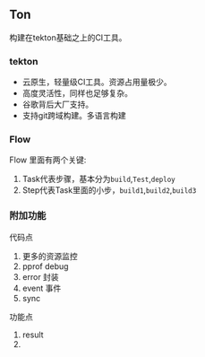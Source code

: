 ## Ton

构建在tekton基础之上的CI工具。

### tekton

- 云原生，轻量级CI工具。资源占用量极少。
- 高度灵活性，同样也足够复杂。
- 谷歌背后大厂支持。
- 支持git跨域构建。多语言构建

### Flow

Flow 里面有两个关键:

1. Task代表步骤，基本分为`build`,`Test`,`deploy`
2. Step代表Task里面的小步，`build1`,`build2`,`build3`

### 附加功能

代码点

1. 更多的资源监控
2. pprof debug
3. error 封装
4. event 事件
5. sync

功能点

1. result
2. 

